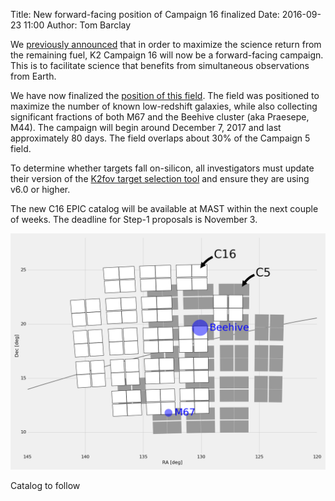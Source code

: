 Title: New forward-facing position of Campaign 16 finalized
Date: 2016-09-23 11:00
Author: Tom Barclay

We [previously announced](/change-to-campaign-16-field-position-and-delay-to-go-cycle-5-deadline.html) that in order to maximize the science return from the remaining fuel, K2 Campaign 16 will now be a forward-facing campaign. This is to facilitate science that benefits from simultaneous observations from Earth.

We have now finalized the [position of this field](k2-fields.html). The field was positioned to maximize the number of known low-redshift galaxies, while also collecting significant fractions of both M67 and the Beehive cluster (aka Praesepe, M44). The campaign will begin around December 7, 2017 and last approximately 80 days. The field overlaps about 30% of the Campaign 5 field.

To determine whether targets fall on-silicon, all investigators must update their version of the
<a href="software.html#k2fov">K2fov target selection tool</a>
 and ensure they are using v6.0 or higher.

The new C16 EPIC catalog will be available at MAST within the next couple of weeks. The deadline for Step-1 proposals is November 3.

[![Campaign 16 position](/images/new-c16-field.png)](https://keplerscience.arc.nasa.gov/k2-fields.html#c16)


Catalog to follow